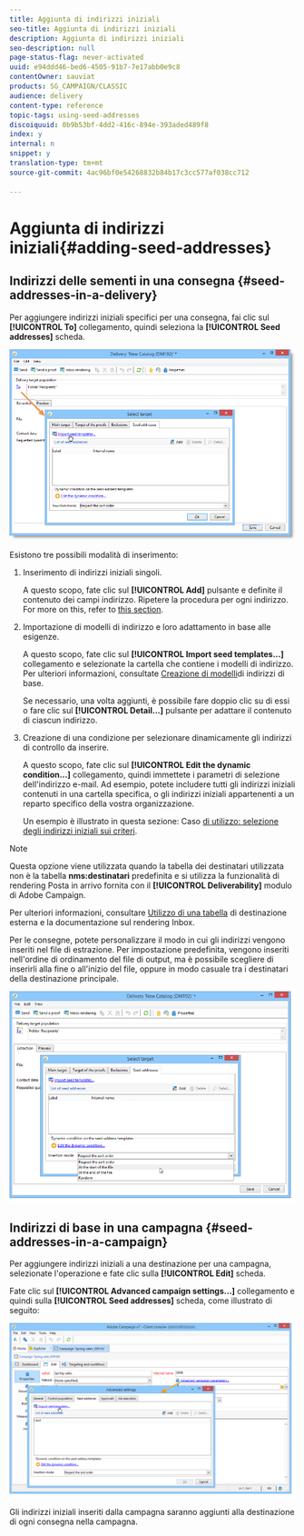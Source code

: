 ```yaml
---
title: Aggiunta di indirizzi iniziali
seo-title: Aggiunta di indirizzi iniziali
description: Aggiunta di indirizzi iniziali
seo-description: null
page-status-flag: never-activated
uuid: e94ddd46-bed6-4505-91b7-7e17abb0e9c8
contentOwner: sauviat
products: SG_CAMPAIGN/CLASSIC
audience: delivery
content-type: reference
topic-tags: using-seed-addresses
discoiquuid: 0b9b53bf-4dd2-416c-894e-393aded489f8
index: y
internal: n
snippet: y
translation-type: tm+mt
source-git-commit: 4ac96bf0e54268832b84b17c3cc577af038cc712

---
```



# Aggiunta di indirizzi iniziali{#adding-seed-addresses}

## Indirizzi delle sementi in una consegna {#seed-addresses-in-a-delivery}

Per aggiungere indirizzi iniziali specifici per una consegna, fai clic sul **[!UICONTROL To]** collegamento, quindi seleziona la **[!UICONTROL Seed addresses]** scheda.

![](assets/s_ncs_user_edit_del_addresses_tab.png)

Esistono tre possibili modalità di inserimento:

1. Inserimento di indirizzi iniziali singoli.

   A questo scopo, fate clic sul **[!UICONTROL Add]** pulsante e definite il contenuto dei campi indirizzo. Ripetere la procedura per ogni indirizzo. For more on this, refer to [this section](../../message-center/using/managing-seed-addresses-in-transactional-messages.md#creating-a-seed-address).

1. Importazione di modelli di indirizzo e loro adattamento in base alle esigenze.

   A questo scopo, fate clic sul **[!UICONTROL Import seed templates...]** collegamento e selezionate la cartella che contiene i modelli di indirizzo. Per ulteriori informazioni, consultate [Creazione di modelli](../../delivery/using/creating-seed-addresses.md#creating-seed-address-templates)di indirizzi di base.

   Se necessario, una volta aggiunti, è possibile fare doppio clic su di essi o fare clic sul **[!UICONTROL Detail...]** pulsante per adattare il contenuto di ciascun indirizzo.

1. Creazione di una condizione per selezionare dinamicamente gli indirizzi di controllo da inserire.

   A questo scopo, fate clic sul **[!UICONTROL Edit the dynamic condition...]** collegamento, quindi immettete i parametri di selezione dell&#39;indirizzo e-mail. Ad esempio, potete includere tutti gli indirizzi iniziali contenuti in una cartella specifica, o gli indirizzi iniziali appartenenti a un reparto specifico della vostra organizzazione.

   Un esempio è illustrato in questa sezione: Caso [di utilizzo: selezione degli indirizzi iniziali sui criteri](../../delivery/using/use-case--selecting-seed-addresses-on-criteria.md).

>[!NOTE]
>
>Questa opzione viene utilizzata quando la tabella dei destinatari utilizzata non è la tabella **nms:destinatari** predefinita e si utilizza la funzionalità di rendering Posta in arrivo fornita con il **[!UICONTROL Deliverability]** modulo di Adobe Campaign.
>
>Per ulteriori informazioni, consultare [Utilizzo di una tabella](../../delivery/using/using-an-external-recipient-table.md) di destinazione esterna e la documentazione sul rendering [](../../delivery/using/inbox-rendering.md)Inbox.

Per le consegne, potete personalizzare il modo in cui gli indirizzi vengono inseriti nel file di estrazione. Per impostazione predefinita, vengono inseriti nell&#39;ordine di ordinamento del file di output, ma è possibile scegliere di inserirli alla fine o all&#39;inizio del file, oppure in modo casuale tra i destinatari della destinazione principale.

![](assets/s_ncs_user_edit_del_addresses_sort.png)

## Indirizzi di base in una campagna {#seed-addresses-in-a-campaign}

Per aggiungere indirizzi iniziali a una destinazione per una campagna, selezionate l&#39;operazione e fate clic sulla **[!UICONTROL Edit]** scheda.

Fate clic sul **[!UICONTROL Advanced campaign settings...]** collegamento e quindi sulla **[!UICONTROL Seed addresses]** scheda, come illustrato di seguito:

![](assets/s_ncs_user_edit_op_addresses_tab.png)

Gli indirizzi iniziali inseriti dalla campagna saranno aggiunti alla destinazione di ogni consegna nella campagna.
